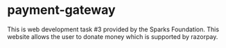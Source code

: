# payment-gateway
This is web development task #3 provided by the Sparks Foundation. This website allows the user to donate money which is supported by razorpay.
